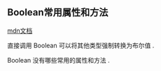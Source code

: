 ## Boolean常用属性和方法

[mdn文档](https://developer.mozilla.org/zh-CN/docs/Web/JavaScript/Reference/Global_Objects/Boolean)

直接调用 Boolean 可以将其他类型强制转换为布尔值 .

Boolean 没有哪些常用的属性和方法 .